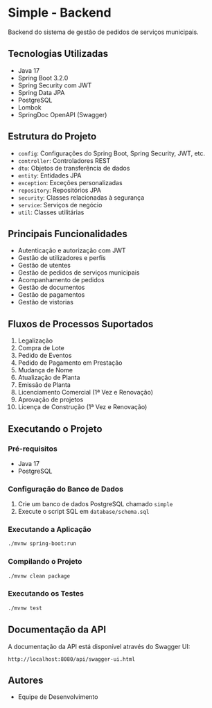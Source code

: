 # Simple - Backend

Backend do sistema de gestão de pedidos de serviços municipais.

## Tecnologias Utilizadas

- Java 17
- Spring Boot 3.2.0
- Spring Security com JWT
- Spring Data JPA
- PostgreSQL
- Lombok
- SpringDoc OpenAPI (Swagger)

## Estrutura do Projeto

- `config`: Configurações do Spring Boot, Spring Security, JWT, etc.
- `controller`: Controladores REST
- `dto`: Objetos de transferência de dados
- `entity`: Entidades JPA
- `exception`: Exceções personalizadas
- `repository`: Repositórios JPA
- `security`: Classes relacionadas à segurança
- `service`: Serviços de negócio
- `util`: Classes utilitárias

## Principais Funcionalidades

- Autenticação e autorização com JWT
- Gestão de utilizadores e perfis
- Gestão de utentes
- Gestão de pedidos de serviços municipais
- Acompanhamento de pedidos
- Gestão de documentos
- Gestão de pagamentos
- Gestão de vistorias

## Fluxos de Processos Suportados

1. Legalização
2. Compra de Lote
3. Pedido de Eventos
4. Pedido de Pagamento em Prestação
5. Mudança de Nome
6. Atualização de Planta
7. Emissão de Planta
8. Licenciamento Comercial (1ª Vez e Renovação)
9. Aprovação de projetos
10. Licença de Construção (1ª Vez e Renovação)

## Executando o Projeto

### Pré-requisitos

- Java 17
- PostgreSQL

### Configuração do Banco de Dados

1. Crie um banco de dados PostgreSQL chamado `simple`
2. Execute o script SQL em `database/schema.sql`

### Executando a Aplicação

```bash
./mvnw spring-boot:run
```

### Compilando o Projeto

```bash
./mvnw clean package
```

### Executando os Testes

```bash
./mvnw test
```

## Documentação da API

A documentação da API está disponível através do Swagger UI:

```
http://localhost:8080/api/swagger-ui.html
```

## Autores

- Equipe de Desenvolvimento
